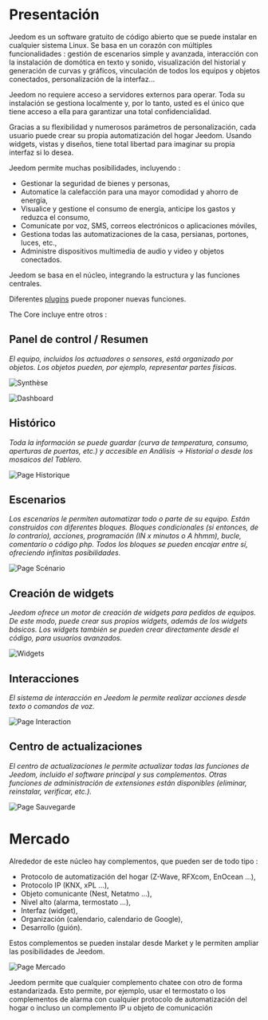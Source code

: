 # Presentación

Jeedom es un software gratuito de código abierto que se puede instalar en cualquier sistema Linux. Se basa en un corazón con múltiples funcionalidades : gestión de escenarios simple y avanzada, interacción con la instalación de domótica en texto y sonido, visualización del historial y generación de curvas y gráficos, vinculación de todos los equipos y objetos conectados, personalización de la interfaz...

Jeedom no requiere acceso a servidores externos para operar. Toda su instalación se gestiona localmente y, por lo tanto, usted es el único que tiene acceso a ella para garantizar una total confidencialidad.

Gracias a su flexibilidad y numerosos parámetros de personalización, cada usuario puede crear su propia automatización del hogar Jeedom. Usando widgets, vistas y diseños, tiene total libertad para imaginar su propia interfaz si lo desea.

Jeedom permite muchas posibilidades, incluyendo :

- Gestionar la seguridad de bienes y personas,
- Automatice la calefacción para una mayor comodidad y ahorro de energía,
- Visualice y gestione el consumo de energía, anticipe los gastos y reduzca el consumo,
- Comunícate por voz, SMS, correos electrónicos o aplicaciones móviles,
- Gestiona todas las automatizaciones de la casa, persianas, portones, luces, etc.,
- Administre dispositivos multimedia de audio y video y objetos conectados.


Jeedom se basa en el núcleo, integrando la estructura y las funciones centrales.

Diferentes [plugins](https://market.jeedom.com) puede proponer nuevas funciones.

The Core incluye entre otros :

## Panel de control / Resumen

*El equipo, incluidos los actuadores o sensores, está organizado por objetos. Los objetos pueden, por ejemplo, representar partes físicas*.

![Synthèse](images/doc-presentation-synthese.jpg)

![Dashboard](images/doc-presentation-dashboard.jpg)


## Histórico

*Toda la información se puede guardar (curva de temperatura, consumo, aperturas de puertas, etc.) y accesible en Análisis → Historial o desde los mosaicos del Tablero.*

![Page Historique](images/doc-presentation-historique.jpg)

## Escenarios

*Los escenarios le permiten automatizar todo o parte de su equipo. Están construidos con diferentes bloques. Bloques condicionales (si entonces, de lo contrario), acciones, programación (IN x minutos o A hhmm), bucle, comentario o código php. Todos los bloques se pueden encajar entre sí, ofreciendo infinitas posibilidades.*

![Page Scénario](images/doc-presentation-scenario.jpg)

## Creación de widgets

*Jeedom ofrece un motor de creación de widgets para pedidos de equipos. De este modo, puede crear sus propios widgets, además de los widgets básicos. Los widgets también se pueden crear directamente desde el código, para usuarios avanzados.*

![Widgets](images/doc-presentation-widgets.jpg)

## Interacciones

*El sistema de interacción en Jeedom le permite realizar acciones desde texto o comandos de voz.*

![Page Interaction](images/doc-presentation-interaction.jpg)

## Centro de actualizaciones

*El centro de actualizaciones le permite actualizar todas las funciones de Jeedom, incluido el software principal y sus complementos. Otras funciones de administración de extensiones están disponibles (eliminar, reinstalar, verificar, etc.).*

![Page Sauvegarde](images/doc-presentation-update.jpg)


# Mercado

Alrededor de este núcleo hay complementos, que pueden ser de todo tipo :

-   Protocolo de automatización del hogar (Z-Wave, RFXcom, EnOcean ...),
-   Protocolo IP (KNX, xPL ...),
-   Objeto comunicante (Nest, Netatmo ...),
-   Nivel alto (alarma, termostato ...),
-   Interfaz (widget),
-   Organización (calendario, calendario de Google),
-   Desarrollo (guión).

Estos complementos se pueden instalar desde Market y le permiten ampliar las posibilidades de Jeedom.

![Page Mercado](images/doc-presentation-market.jpg)

Jeedom permite que cualquier complemento chatee con otro de forma estandarizada. Esto permite, por ejemplo, usar el termostato o los complementos de alarma con cualquier protocolo de automatización del hogar o incluso un complemento IP u objeto de comunicación

